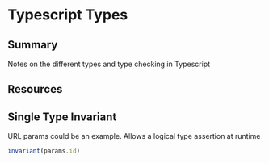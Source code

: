 # Typescript Types

## Summary
Notes on the different types and type checking in Typescript

## Resources


## Single Type Invariant
URL params could be an example. Allows a logical type assertion at runtime

```ts
invariant(params.id)
```